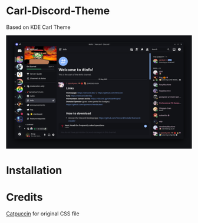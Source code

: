 # Carl-Discord-Theme
Based on KDE Carl Theme

![Image](final1.png?raw=true "Final1")

# Installation

# Credits
[Catpuccin](https://github.com/catppuccin) for original CSS file
